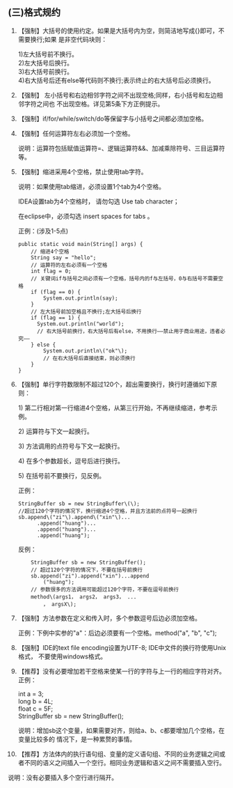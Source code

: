 ## (三)格式规约

1. 【强制】大括号的使用约定。如果是大括号内为空，则简洁地写成{}即可，不需要换行;如果 是非空代码块则：

   1\)左大括号前不换行。  
   2\)左大括号后换行。  
   3\)右大括号前换行。  
   4\)右大括号后还有else等代码则不换行;表示终止的右大括号后必须换行。

2. 【强制】 左小括号和右边相邻字符之间不出现空格;同样，右小括号和左边相邻字符之间也 不出现空格。详见第5条下方正例提示。

3. 【强制】if/for/while/switch/do等保留字与小括号之间都必须加空格。

4. 【强制】任何运算符左右必须加一个空格。

   说明：运算符包括赋值运算符=、逻辑运算符&&、加减乘除符号、三目运算符等。

5. 【强制】缩进采用4个空格，禁止使用tab字符。

   说明：如果使用tab缩进，必须设置1个tab为4个空格。
   
   IDEA设置tab为4个空格时， 请勿勾选 Use tab character；
	
	在eclipse中，必须勾选 insert spaces for tabs 。

	
	正例：\(涉及1-5点\)

	``` 
	public static void main(String[] args) {
		// 缩进4个空格  
		String say = "hello";  
		// 运算符的左右必须有一个空格  
		int flag = 0;  
		// 关键词if与括号之间必须有一个空格，括号内的f与左括号，0与右括号不需要空格		
		if (flag == 0) {
			System.out.println(say);
		}
		// 左大括号前加空格且不换行;左大括号后换行
		if (flag == 1) {
          System.out.println("world");
          // 右大括号前换行，右大括号后有else，不用换行——禁止用于商业用途，违者必究——
		} else { 
			System.out.println\("ok"\);
			// 在右大括号后直接结束，则必须换行
		} 
	}
	```

6. 【强制】单行字符数限制不超过120个，超出需要换行，换行时遵循如下原则：

	1\) 第二行相对第一行缩进4个空格，从第三行开始，不再继续缩进，参考示例。
	
	2\) 运算符与下文一起换行。  
	
	3\) 方法调用的点符号与下文一起换行。
	
	4\) 在多个参数超长，逗号后进行换行。
	
	5\) 在括号前不要换行，见反例。
		
	正例：

	```
	StringBuffer sb = new StringBuffer\(\);
	//超过120个字符的情况下，换行缩进4个空格，并且方法前的点符号一起换行
	sb.append\("zi"\).append\("xin"\)...
          .append("huang")...
          .append("huang")...
          .append("huang");
	```
	反例：

	```
		StringBuffer sb = new StringBuffer();
		// 超过120个字符的情况下，不要在括号前换行
		sb.append("zi").append("xin")...append
			("huang");
		// 参数很多的方法调用可能超过120个字符，不要在逗号前换行
		method\(args1， args2， args3， ...
			， argsX\);  
	```
	
7. 【强制】方法参数在定义和传入时，多个参数逗号后边必须加空格。

	正例：下例中实参的"a"：后边必须要有一个空格。method\("a", "b", "c"\);

8. 【强制】IDE的text file encoding设置为UTF-8; IDE中文件的换行符使用Unix格式， 不要使用windows格式。

9. 【推荐】没有必要增加若干空格来使某一行的字符与上一行的相应字符对齐。正例：

	int a = 3;  
 	long b = 4L;  
 	float c = 5F;  
 	StringBuffer sb = new StringBuffer\(\);

	说明：增加sb这个变量，如果需要对齐，则给a、b、c都要增加几个空格，在变量比较多的 情况下，是一种累赘的事情。

10. 【推荐】方法体内的执行语句组、变量的定义语句组、不同的业务逻辑之间或者不同的语义之间插入一个空行。相同业务逻辑和语义之间不需要插入空行。

   说明：没有必要插入多个空行进行隔开。



